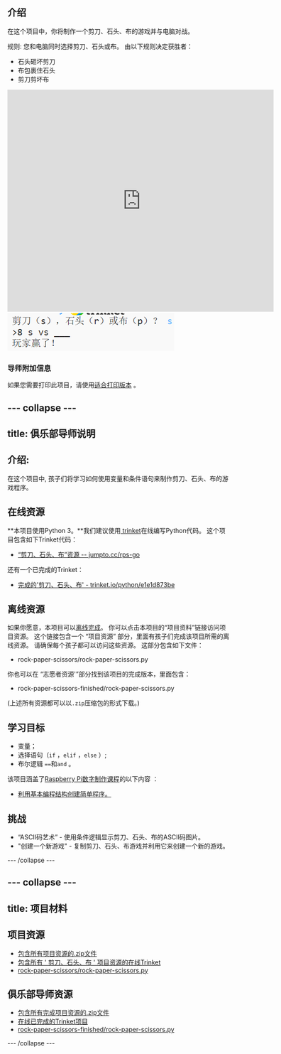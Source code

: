## 介绍

在这个项目中，你将制作一个剪刀、石头、布的游戏并与电脑对战。

规则: 您和电脑同时选择剪刀、石头或布。 由以下规则决定获胜者：

* 石头砸坏剪刀
* 布包裹住石头
* 剪刀剪坏布

<div class="trinket">
  <iframe src="https://trinket.io/embed/python/e1e1d873be?outputOnly=true&start=result" width="600" height="500" frameborder="0" marginwidth="0" marginheight="0" allowfullscreen>
  </iframe>
  <img src="images/rps-final.png">
</div>

### 导师附加信息

如果您需要打印此项目，请使用[适合打印版本](https://projects.raspberrypi.org/en/projects/rock-paper-scissors/print) 。

## \--- collapse \---

## title: 俱乐部导师说明

## 介绍:

在这个项目中, 孩子们将学习如何使用变量和条件语句来制作剪刀、石头、布的游戏程序。

## 在线资源

**本项目使用Python 3。**我们建议使用[ trinket](https://trinket.io/)在线编写Python代码。 这个项目包含如下Trinket代码：

* [“剪刀、石头、布”资源 -- jumpto.cc/rps-go](http://jumpto.cc/rps-go)

还有一个已完成的Trinket：

* [完成的'剪刀、石头、布' - trinket.io/python/e1e1d873be](https://trinket.io/python/e1e1d873be)

## 离线资源

如果你愿意，本项目可以[离线完成](https://www.codeclubprojects.org/en-GB/resources/python-working-offline/)。 你可以点击本项目的“项目资料”链接访问项目资源。 这个链接包含一个 “项目资源” 部分，里面有孩子们完成该项目所需的离线资源。 请确保每个孩子都可以访问这些资源。 这部分包含如下文件：

* rock-paper-scissors/rock-paper-scissors.py

你也可以在 “志愿者资源'”部分找到该项目的完成版本，里面包含：

* rock-paper-scissors-finished/rock-paper-scissors.py

(上述所有资源都可以以`.zip`压缩包的形式下载。)

## 学习目标

* 变量；
* 选择语句（`if` ，` elif ` ，`else` ）; 
* 布尔逻辑 `==`和`and` 。

该项目涵盖了[Raspberry Pi数字制作课程](http://rpf.io/curriculum)的以下内容 ：

* [利用基本编程结构创建简单程序。](https://www.raspberrypi.org/curriculum/programming/creator)

## 挑战

* “ASCII码艺术” - 使用条件逻辑显示剪刀、石头、布的ASCII码图片。 
* "创建一个新游戏" - 复制剪刀、石头、布游戏并利用它来创建一个新的游戏。 

\--- /collapse \---

## \--- collapse \---

## title: 项目材料

## 项目资源

* [包含所有项目资源的.zip文件](resources/rock-paper-scissors-project-resources.zip)
* [包含所有 ' 剪刀、石头、布 ' 项目资源的在线Trinket](http://jumpto.cc/rps-go)
* [rock-paper-scissors/rock-paper-scissors.py](resources/rock-paper-scissors-rock-paper-scissors.py)

## 俱乐部导师资源

* [包含所有完成项目资源的.zip文件](resources/rock-paper-scissors-volunteer-resources.zip)
* [在线已完成的Trinket项目](https://trinket.io/python/e1e1d873be)
* [rock-paper-scissors-finished/rock-paper-scissors.py](resources/rock-paper-scissors-finished-rock-paper-scissors.py)

\--- /collapse \---